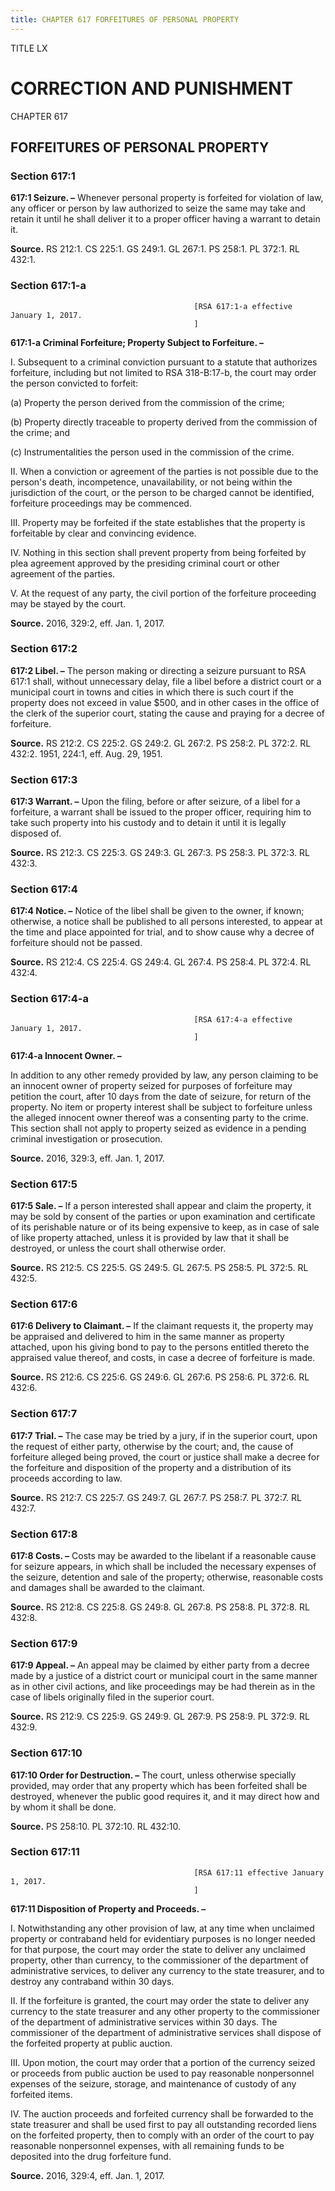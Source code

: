 ```yaml
---
title: CHAPTER 617 FORFEITURES OF PERSONAL PROPERTY
---
```


TITLE LX
                                             
CORRECTION AND PUNISHMENT
=========================

CHAPTER 617
                                             
FORFEITURES OF PERSONAL PROPERTY
--------------------------------

### Section 617:1

 **617:1 Seizure. –** Whenever personal property is forfeited for
violation of law, any officer or person by law authorized to seize the
same may take and retain it until he shall deliver it to a proper
officer having a warrant to detain it.

**Source.** RS 212:1. CS 225:1. GS 249:1. GL 267:1. PS 258:1. PL 372:1.
RL 432:1.

### Section 617:1-a


                                             


                                             [RSA 617:1-a effective January 1, 2017.
                                             ]

 **617:1-a Criminal Forfeiture; Property Subject to Forfeiture. –**
                                             
 I. Subsequent to a criminal conviction pursuant to a statute that
authorizes forfeiture, including but not limited to RSA 318-B:17-b, the
court may order the person convicted to forfeit:
                                             
 (a) Property the person derived from the commission of the
crime;
                                             
 (b) Property directly traceable to property derived from the
commission of the crime; and
                                             
 (c) Instrumentalities the person used in the commission of the
crime.
                                             
 II. When a conviction or agreement of the parties is not possible
due to the person's death, incompetence, unavailability, or not being
within the jurisdiction of the court, or the person to be charged cannot
be identified, forfeiture proceedings may be commenced.
                                             
 III. Property may be forfeited if the state establishes that the
property is forfeitable by clear and convincing evidence.
                                             
 IV. Nothing in this section shall prevent property from being
forfeited by plea agreement approved by the presiding criminal court or
other agreement of the parties.
                                             
 V. At the request of any party, the civil portion of the forfeiture
proceeding may be stayed by the court.

**Source.** 2016, 329:2, eff. Jan. 1, 2017.

### Section 617:2

 **617:2 Libel. –** The person making or directing a seizure pursuant
to RSA 617:1 shall, without unnecessary delay, file a libel before a
district court or a municipal court in towns and cities in which there
is such court if the property does not exceed in value 
                                             $500, and in
other cases in the office of the clerk of the superior court, stating
the cause and praying for a decree of forfeiture.

**Source.** RS 212:2. CS 225:2. GS 249:2. GL 267:2. PS 258:2. PL 372:2.
RL 432:2. 1951, 224:1, eff. Aug. 29, 1951.

### Section 617:3

 **617:3 Warrant. –** Upon the filing, before or after seizure, of a
libel for a forfeiture, a warrant shall be issued to the proper officer,
requiring him to take such property into his custody and to detain it
until it is legally disposed of.

**Source.** RS 212:3. CS 225:3. GS 249:3. GL 267:3. PS 258:3. PL 372:3.
RL 432:3.

### Section 617:4

 **617:4 Notice. –** Notice of the libel shall be given to the owner,
if known; otherwise, a notice shall be published to all persons
interested, to appear at the time and place appointed for trial, and to
show cause why a decree of forfeiture should not be passed.

**Source.** RS 212:4. CS 225:4. GS 249:4. GL 267:4. PS 258:4. PL 372:4.
RL 432:4.

### Section 617:4-a


                                             


                                             [RSA 617:4-a effective January 1, 2017.
                                             ]

 **617:4-a Innocent Owner. –**
                                             
 In addition to any other remedy provided by law, any person claiming
to be an innocent owner of property seized for purposes of forfeiture
may petition the court, after 10 days from the date of seizure, for
return of the property. No item or property interest shall be subject to
forfeiture unless the alleged innocent owner thereof was a consenting
party to the crime. This section shall not apply to property seized as
evidence in a pending criminal investigation or prosecution.

**Source.** 2016, 329:3, eff. Jan. 1, 2017.

### Section 617:5

 **617:5 Sale. –** If a person interested shall appear and claim the
property, it may be sold by consent of the parties or upon examination
and certificate of its perishable nature or of its being expensive to
keep, as in case of sale of like property attached, unless it is
provided by law that it shall be destroyed, or unless the court shall
otherwise order.

**Source.** RS 212:5. CS 225:5. GS 249:5. GL 267:5. PS 258:5. PL 372:5.
RL 432:5.

### Section 617:6

 **617:6 Delivery to Claimant. –** If the claimant requests it, the
property may be appraised and delivered to him in the same manner as
property attached, upon his giving bond to pay to the persons entitled
thereto the appraised value thereof, and costs, in case a decree of
forfeiture is made.

**Source.** RS 212:6. CS 225:6. GS 249:6. GL 267:6. PS 258:6. PL 372:6.
RL 432:6.

### Section 617:7

 **617:7 Trial. –** The case may be tried by a jury, if in the
superior court, upon the request of either party, otherwise by the
court; and, the cause of forfeiture alleged being proved, the court or
justice shall make a decree for the forfeiture and disposition of the
property and a distribution of its proceeds according to law.

**Source.** RS 212:7. CS 225:7. GS 249:7. GL 267:7. PS 258:7. PL 372:7.
RL 432:7.

### Section 617:8

 **617:8 Costs. –** Costs may be awarded to the libelant if a
reasonable cause for seizure appears, in which shall be included the
necessary expenses of the seizure, detention and sale of the property;
otherwise, reasonable costs and damages shall be awarded to the
claimant.

**Source.** RS 212:8. CS 225:8. GS 249:8. GL 267:8. PS 258:8. PL 372:8.
RL 432:8.

### Section 617:9

 **617:9 Appeal. –** An appeal may be claimed by either party from a
decree made by a justice of a district court or municipal court in the
same manner as in other civil actions, and like proceedings may be had
therein as in the case of libels originally filed in the superior court.

**Source.** RS 212:9. CS 225:9. GS 249:9. GL 267:9. PS 258:9. PL 372:9.
RL 432:9.

### Section 617:10

 **617:10 Order for Destruction. –** The court, unless otherwise
specially provided, may order that any property which has been forfeited
shall be destroyed, whenever the public good requires it, and it may
direct how and by whom it shall be done.

**Source.** PS 258:10. PL 372:10. RL 432:10.

### Section 617:11


                                             


                                             [RSA 617:11 effective January 1, 2017.
                                             ]

 **617:11 Disposition of Property and Proceeds. –**
                                             
 I. Notwithstanding any other provision of law, at any time when
unclaimed property or contraband held for evidentiary purposes is no
longer needed for that purpose, the court may order the state to deliver
any unclaimed property, other than currency, to the commissioner of the
department of administrative services, to deliver any currency to the
state treasurer, and to destroy any contraband within 30 days.
                                             
 II. If the forfeiture is granted, the court may order the state to
deliver any currency to the state treasurer and any other property to
the commissioner of the department of administrative services within 30
days. The commissioner of the department of administrative services
shall dispose of the forfeited property at public auction.
                                             
 III. Upon motion, the court may order that a portion of the currency
seized or proceeds from public auction be used to pay reasonable
nonpersonnel expenses of the seizure, storage, and maintenance of
custody of any forfeited items.
                                             
 IV. The auction proceeds and forfeited currency shall be forwarded
to the state treasurer and shall be used first to pay all outstanding
recorded liens on the forfeited property, then to comply with an order
of the court to pay reasonable nonpersonnel expenses, with all remaining
funds to be deposited into the drug forfeiture fund.

**Source.** 2016, 329:4, eff. Jan. 1, 2017.

